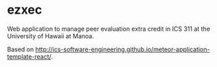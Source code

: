 # ezxec
Web application to manage peer evaluation extra credit in ICS 311 at the University of Hawaii at Manoa.

Based on http://ics-software-engineering.github.io/meteor-application-template-react/.
